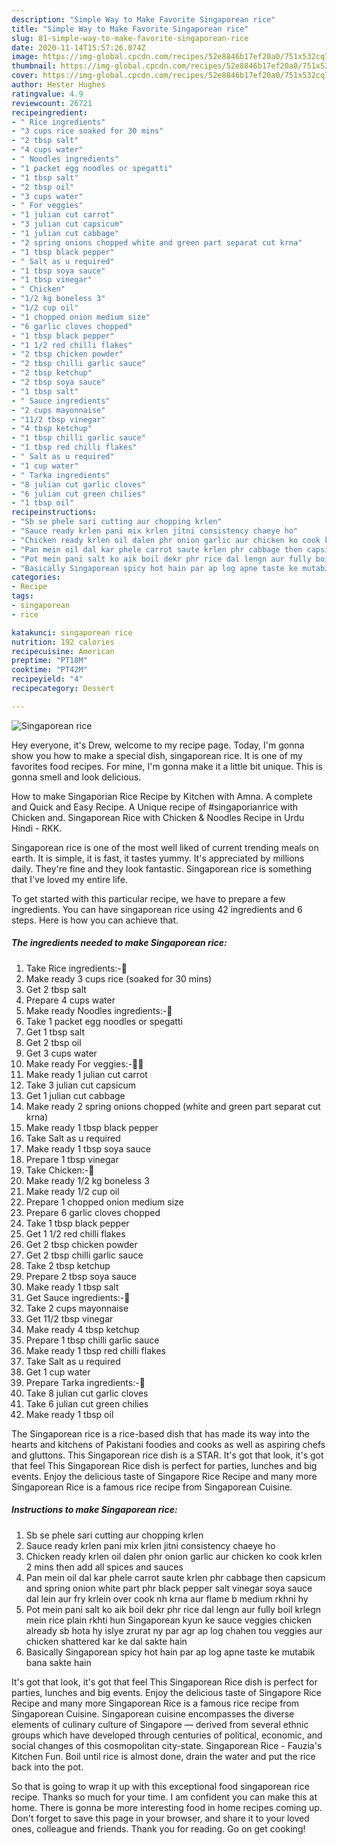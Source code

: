 ```yaml
---
description: "Simple Way to Make Favorite Singaporean rice"
title: "Simple Way to Make Favorite Singaporean rice"
slug: 81-simple-way-to-make-favorite-singaporean-rice
date: 2020-11-14T15:57:26.074Z
image: https://img-global.cpcdn.com/recipes/52e8846b17ef20a0/751x532cq70/singaporean-rice-recipe-main-photo.jpg
thumbnail: https://img-global.cpcdn.com/recipes/52e8846b17ef20a0/751x532cq70/singaporean-rice-recipe-main-photo.jpg
cover: https://img-global.cpcdn.com/recipes/52e8846b17ef20a0/751x532cq70/singaporean-rice-recipe-main-photo.jpg
author: Hester Hughes
ratingvalue: 4.9
reviewcount: 26721
recipeingredient:
- " Rice ingredients"
- "3 cups rice soaked for 30 mins"
- "2 tbsp salt"
- "4 cups water"
- " Noodles ingredients"
- "1 packet egg noodles or spegatti"
- "1 tbsp salt"
- "2 tbsp oil"
- "3 cups water"
- " For veggies"
- "1 julian cut carrot"
- "3 julian cut capsicum"
- "1 julian cut cabbage"
- "2 spring onions chopped white and green part separat cut krna"
- "1 tbsp black pepper"
- " Salt as u required"
- "1 tbsp soya sauce"
- "1 tbsp vinegar"
- " Chicken"
- "1/2 kg boneless 3"
- "1/2 cup oil"
- "1 chopped onion medium size"
- "6 garlic cloves chopped"
- "1 tbsp black pepper"
- "1 1/2 red chilli flakes"
- "2 tbsp chicken powder"
- "2 tbsp chilli garlic sauce"
- "2 tbsp ketchup"
- "2 tbsp soya sauce"
- "1 tbsp salt"
- " Sauce ingredients"
- "2 cups mayonnaise"
- "11/2 tbsp vinegar"
- "4 tbsp ketchup"
- "1 tbsp chilli garlic sauce"
- "1 tbsp red chilli flakes"
- " Salt as u required"
- "1 cup water"
- " Tarka ingredients"
- "8 julian cut garlic cloves"
- "6 julian cut green chilies"
- "1 tbsp oil"
recipeinstructions:
- "Sb se phele sari cutting aur chopping krlen"
- "Sauce ready krlen pani mix krlen jitni consistency chaeye ho"
- "Chicken ready krlen oil dalen phr onion garlic aur chicken ko cook krlen 2 mins then add all spices and sauces"
- "Pan mein oil dal kar phele carrot saute krlen phr cabbage then capsicum and spring onion white part phr black pepper salt vinegar soya sauce dal lein aur fry krlein over cook nh krna aur flame b medium rkhni hy"
- "Pot mein pani salt ko aik boil dekr phr rice dal lengn aur fully boil krlegn mein rice plain rkhti hun Singaporean kyun ke sauce veggies chicken already sb hota hy islye zrurat ny par agr ap log chahen tou veggies aur chicken shattered kar ke dal sakte hain"
- "Basically Singaporean spicy hot hain par ap log apne taste ke mutabik bana sakte hain"
categories:
- Recipe
tags:
- singaporean
- rice

katakunci: singaporean rice 
nutrition: 192 calories
recipecuisine: American
preptime: "PT18M"
cooktime: "PT42M"
recipeyield: "4"
recipecategory: Dessert

---
```



![Singaporean rice](https://img-global.cpcdn.com/recipes/52e8846b17ef20a0/751x532cq70/singaporean-rice-recipe-main-photo.jpg)

Hey everyone, it's Drew, welcome to my recipe page. Today, I'm gonna show you how to make a special dish, singaporean rice. It is one of my favorites food recipes. For mine, I'm gonna make it a little bit unique. This is gonna smell and look delicious.

How to make Singaporian Rice Recipe by Kitchen with Amna. A complete and Quick and Easy Recipe. A Unique recipe of #singaporianrice with Chicken and. Singaporean Rice with Chicken &amp; Noodles Recipe in Urdu Hindi - RKK.

Singaporean rice is one of the most well liked of current trending meals on earth. It is simple, it is fast, it tastes yummy. It's appreciated by millions daily. They're fine and they look fantastic. Singaporean rice is something that I've loved my entire life.


To get started with this particular recipe, we have to prepare a few ingredients. You can have singaporean rice using 42 ingredients and 6 steps. Here is how you can achieve that.

<!--inarticleads1-->

##### The ingredients needed to make Singaporean rice:

1. Take  Rice ingredients:-🍚
1. Make ready 3 cups rice (soaked for 30 mins)
1. Get 2 tbsp salt
1. Prepare 4 cups water
1. Make ready  Noodles ingredients:-🍜
1. Take 1 packet egg noodles or spegatti
1. Get 1 tbsp salt
1. Get 2 tbsp oil
1. Get 3 cups water
1. Make ready  For veggies:-🥕🥬
1. Make ready 1 julian cut carrot
1. Take 3 julian cut capsicum
1. Get 1 julian cut cabbage
1. Make ready 2 spring onions chopped (white and green part separat cut krna)
1. Make ready 1 tbsp black pepper
1. Take  Salt as u required
1. Make ready 1 tbsp soya sauce
1. Prepare 1 tbsp vinegar
1. Take  Chicken:-🐓
1. Make ready 1/2 kg boneless 3
1. Make ready 1/2 cup oil
1. Prepare 1 chopped onion medium size
1. Prepare 6 garlic cloves chopped
1. Take 1 tbsp black pepper
1. Get 1 1/2 red chilli flakes
1. Get 2 tbsp chicken powder
1. Get 2 tbsp chilli garlic sauce
1. Take 2 tbsp ketchup
1. Prepare 2 tbsp soya sauce
1. Make ready 1 tbsp salt
1. Get  Sauce ingredients:-🥣
1. Take 2 cups mayonnaise
1. Get 11/2 tbsp vinegar
1. Make ready 4 tbsp ketchup
1. Prepare 1 tbsp chilli garlic sauce
1. Make ready 1 tbsp red chilli flakes
1. Take  Salt as u required
1. Get 1 cup water
1. Prepare  Tarka ingredients:-🥘
1. Take 8 julian cut garlic cloves
1. Take 6 julian cut green chilies
1. Make ready 1 tbsp oil


The Singaporean rice is a rice-based dish that has made its way into the hearts and kitchens of Pakistani foodies and cooks as well as aspiring chefs and gluttons. This Singaporean rice dish is a STAR. It&#39;s got that look, it&#39;s got that feel This Singaporean Rice dish is perfect for parties, lunches and big events. Enjoy the delicious taste of Singapore Rice Recipe and many more Singaporean Rice is a famous rice recipe from Singaporean Cuisine. 

<!--inarticleads2-->

##### Instructions to make Singaporean rice:

1. Sb se phele sari cutting aur chopping krlen
1. Sauce ready krlen pani mix krlen jitni consistency chaeye ho
1. Chicken ready krlen oil dalen phr onion garlic aur chicken ko cook krlen 2 mins then add all spices and sauces
1. Pan mein oil dal kar phele carrot saute krlen phr cabbage then capsicum and spring onion white part phr black pepper salt vinegar soya sauce dal lein aur fry krlein over cook nh krna aur flame b medium rkhni hy
1. Pot mein pani salt ko aik boil dekr phr rice dal lengn aur fully boil krlegn mein rice plain rkhti hun Singaporean kyun ke sauce veggies chicken already sb hota hy islye zrurat ny par agr ap log chahen tou veggies aur chicken shattered kar ke dal sakte hain
1. Basically Singaporean spicy hot hain par ap log apne taste ke mutabik bana sakte hain


It&#39;s got that look, it&#39;s got that feel This Singaporean Rice dish is perfect for parties, lunches and big events. Enjoy the delicious taste of Singapore Rice Recipe and many more Singaporean Rice is a famous rice recipe from Singaporean Cuisine. Singaporean cuisine encompasses the diverse elements of culinary culture of Singapore — derived from several ethnic groups which have developed through centuries of political, economic, and social changes of this cosmopolitan city-state. Singaporean Rice - Fauzia&#39;s Kitchen Fun. Boil until rice is almost done, drain the water and put the rice back into the pot. 

So that is going to wrap it up with this exceptional food singaporean rice recipe. Thanks so much for your time. I am confident you can make this at home. There is gonna be more interesting food in home recipes coming up. Don't forget to save this page in your browser, and share it to your loved ones, colleague and friends. Thank you for reading. Go on get cooking!
